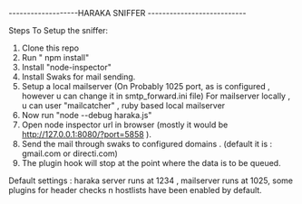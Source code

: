 
-------------------HARAKA SNIFFER ---------------------------

Steps To Setup the sniffer: 

1. Clone this repo
2. Run  " npm install"
3. Install "node-inspector"
4. Install Swaks for mail sending.
5. Setup a local mailserver (On Probably 1025 port, as is configured , however u can change it in smtp_forward.ini file)
        For mailserver locally , u can user "mailcatcher" , ruby based local mailserver
6. Now run "node --debug haraka.js"
7. Open node inspector url in browser (mostly it would be http://127.0.0.1:8080/?port=5858 ).
8. Send the mail through swaks to configured domains . (default it is : gmail.com or directi.com)
9. The plugin hook will stop at the point where the data is to be queued.



Default settings : haraka server runs at 1234 , mailserver runs at 1025, some plugins for header checks n hostlists have been enabled by default. 
